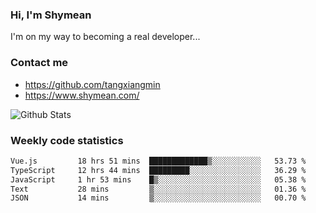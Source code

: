 ### Hi, I'm Shymean

I'm on my way to becoming a real developer...

### Contact me

- <https://github.com/tangxiangmin>
- <https://www.shymean.com/>

![Github Stats](https://github-readme-stats.vercel.app/api?username=tangxiangmin&show_icons=true&theme=dark)


###  Weekly code statistics

<!--START_SECTION:waka-->

```txt
Vue.js         18 hrs 51 mins  █████████████▒░░░░░░░░░░░   53.73 %
TypeScript     12 hrs 44 mins  █████████░░░░░░░░░░░░░░░░   36.29 %
JavaScript     1 hr 53 mins    █▒░░░░░░░░░░░░░░░░░░░░░░░   05.38 %
Text           28 mins         ▒░░░░░░░░░░░░░░░░░░░░░░░░   01.36 %
JSON           14 mins         ▒░░░░░░░░░░░░░░░░░░░░░░░░   00.70 %
```

<!--END_SECTION:waka-->